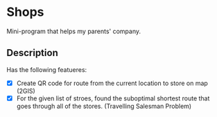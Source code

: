 # Shops
Mini-program that helps my parents' company.

## Description
Has the following featueres:
- [x] Create QR code for route from the current location to store on map (2GIS)
- [x] For the given list of stroes, found the suboptimal shortest route that goes through all of the stores. (Travelling Salesman Problem) 
